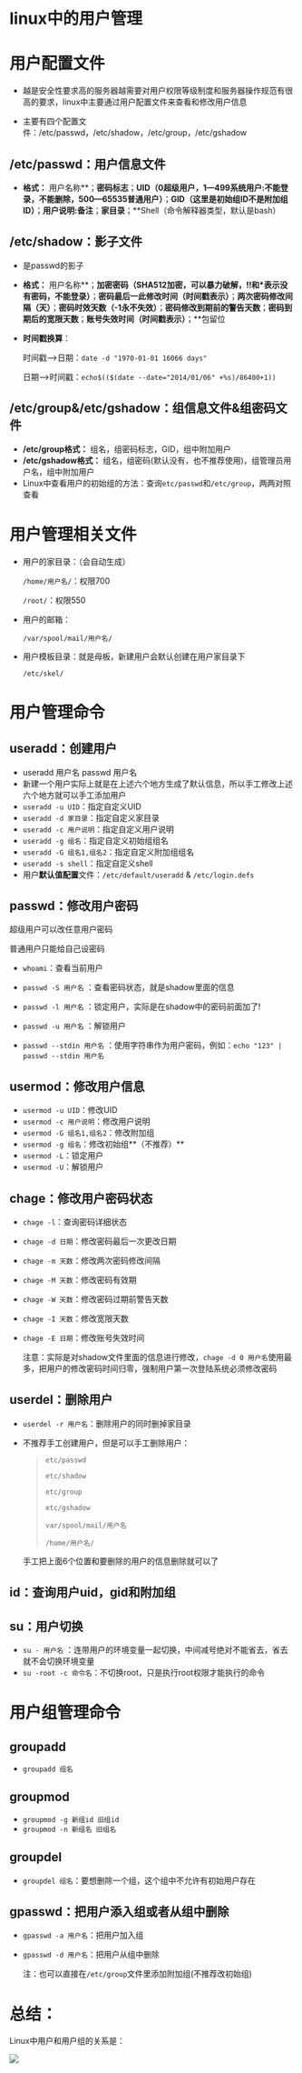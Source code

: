 # linux中的用户管理


# 用户配置文件

* 越是安全性要求高的服务器越需要对用户权限等级制度和服务器操作规范有很高的要求，linux中主要通过用户配置文件来查看和修改用户信息

* 主要有四个配置文件：/etc/passwd，/etc/shadow，/etc/group，/etc/gshadow

##     /etc/passwd：用户信息文件

* **格式：** 用户名称**；**密码标志**；**UID（0超级用户，1—499系统用户:不能登录，不能删除，500—65535普通用户）**；**GID（这里是初始组ID不是附加组ID）**；**用户说明:备注**；**家目录**；**Shell（命令解释器类型，默认是bash）

##     /etc/shadow：影子文件

* 是passwd的影子

* **格式：** 用户名称**；**加密密码（SHA512加密，可以暴力破解，!!和*表示没有密码，不能登录）**；**密码最后一此修改时间（时间戳表示）**；**两次密码修改间隔（天）**；**密码时效天数（-1永不失效）**；**密码修改到期前的警告天数**；**密码到期后的宽限天数**；**账号失效时间（时间戳表示）**；**包留位

* **时间戳换算**：

  时间戳—>日期：`date -d "1970-01-01 16066 days"`

  日期—>时间戳：`echo$(($(date --date="2014/01/06" +%s)/86400+1))`

##     /etc/group&/etc/gshadow：组信息文件&组密码文件

* **/etc/group格式：** 组名，组密码标志，GID，组中附加用户 
* **/etc/gshadow格式：** 组名，组密码(默认没有，也不推荐使用)，组管理员用户名，组中附加用户
* Linux中查看用户的初始组的方法：查询`etc/passwd`和`/etc/group`，两两对照查看

# 用户管理相关文件

* 用户的家目录：（会自动生成）

  `/home/用户名/`：权限700

  `/root/`：权限550

* 用户的邮箱：

  `/var/spool/mail/用户名/`

* 用户模板目录：就是母板，新建用户会默认创建在用户家目录下

  `/etc/skel/`

# 用户管理命令

##     useradd：创建用户

* useradd 用户名        passwd 用户名
* 新建一个用户实际上就是在上述六个地方生成了默认信息，所以手工修改上述六个地方就可以手工添加用户
* `useradd -u UID`：指定自定义UID
* `useradd -d 家目录`：指定自定义家目录
* `useradd -c 用户说明`：指定自定义用户说明
* `useradd -g 组名`：指定自定义初始组组名
* `useradd -G 组名1,组名2`：指定自定义附加组组名
* `useradd -s shell`：指定自定义shell
* 用户**默认值配置**文件：`/etc/default/useradd` & `/etc/login.defs` 

##     passwd：修改用户密码

超级用户可以改任意用户密码

普通用户只能给自己设密码

* `whoami`：查看当前用户

* `passwd -S 用户名` ：查看密码状态，就是shadow里面的信息
* `passwd -l 用户名` ：锁定用户，实际是在shadow中的密码前面加了!
* `passwd -u 用户名` ：解锁用户
* `passwd --stdin 用户名` ：使用字符串作为用户密码，例如：`echo "123" | passwd --stdin 用户名`

##     usermod：修改用户信息

* `usermod -u UID`：修改UID
* `usermod -c 用户说明`：修改用户说明
* `usermod -G 组名1,组名2`：修改附加组
* `usermod -g 组名`：修改初始组**（不推荐）**
* `usermod -L`：锁定用户
* `usermod -U`：解锁用户

##     chage：修改用户密码状态

* `chage -l`：查询密码详细状态

* `chage -d 日期`：修改密码最后一次更改日期

* `chage -m 天数`：修改两次密码修改间隔

* `chage -M 天数`：修改密码有效期

* `chage -W 天数`：修改密码过期前警告天数

* `chage -I 天数`：修改宽限天数

* `chage -E 日期`：修改账号失效时间

  注意：实际是对shadow文件里面的信息进行修改，`chage -d 0 用户名`使用最多，把用户的修改密码时间归零，强制用户第一次登陆系统必须修改密码

##     userdel：删除用户

* `userdel -r 用户名`：删除用户的同时删掉家目录

* 不推荐手工创建用户，但是可以手工删除用户：

  >`etc/passwd`
  >
  >`etc/shadow`
  >
  >`etc/group`
  >
  >`etc/gshadow`
  >
  >`var/spool/mail/用户名`
  >
  >`/home/用户名/`

  手工把上面6个位置和要删除的用户的信息删除就可以了

##     id：查询用户uid，gid和附加组

##     su：用户切换

* `su - 用户名` ：连带用户的环境变量一起切换，中间减号绝对不能省去，省去就不会切换环境变量
* `su -root -c 命令名`：不切换root，只是执行root权限才能执行的命令

# 用户组管理命令

##     groupadd

* `groupadd 组名`

##     groupmod

* `groupmod -g 新组id 旧组id`
* `groupmod -n 新组名 旧组名`

##     groupdel

* `groupdel 组名`：要想删除一个组，这个组中不允许有初始用户存在

##     gpasswd：把用户添入组或者从组中删除

* `gpasswd -a 用户名`：把用户加入组

* `gpasswd -d 用户名`：把用户从组中删除

  注：也可以直接在`/etc/group`文件里添加附加组(不推荐改初始组)

# 总结：

Linux中用户和用户组的关系是：

![](https://jack-blog-img.obs.cn-north-4.myhuaweicloud.com/github-page/img20220521225137.png)


